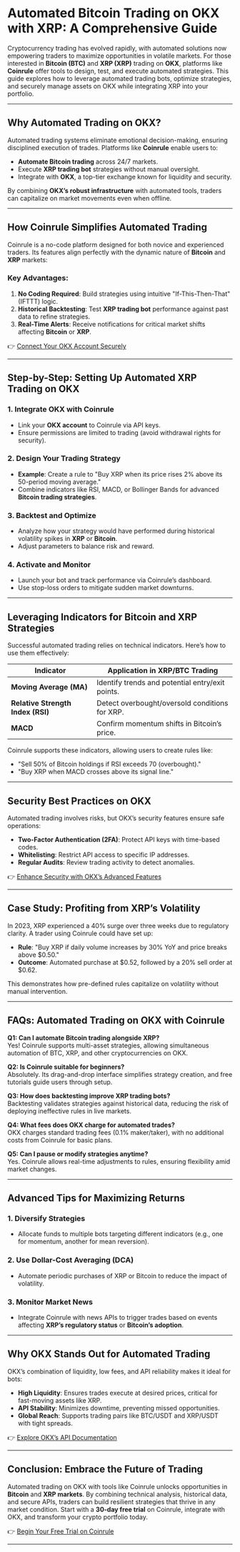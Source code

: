 # Automated Bitcoin Trading on OKX with XRP: A Comprehensive Guide  

Cryptocurrency trading has evolved rapidly, with automated solutions now empowering traders to maximize opportunities in volatile markets. For those interested in **Bitcoin (BTC)** and **XRP (XRP)** trading on **OKX**, platforms like **Coinrule** offer tools to design, test, and execute automated strategies. This guide explores how to leverage automated trading bots, optimize strategies, and securely manage assets on OKX while integrating XRP into your portfolio.  

---

## Why Automated Trading on OKX?

Automated trading systems eliminate emotional decision-making, ensuring disciplined execution of trades. Platforms like **Coinrule** enable users to:  
- **Automate Bitcoin trading** across 24/7 markets.  
- Execute **XRP trading bot** strategies without manual oversight.  
- Integrate with **OKX**, a top-tier exchange known for liquidity and security.  

By combining **OKX’s robust infrastructure** with automated tools, traders can capitalize on market movements even when offline.  

---

## How Coinrule Simplifies Automated Trading  

Coinrule is a no-code platform designed for both novice and experienced traders. Its features align perfectly with the dynamic nature of **Bitcoin** and **XRP** markets:  

### Key Advantages:  
1. **No Coding Required**: Build strategies using intuitive "If-This-Then-That" (IFTTT) logic.  
2. **Historical Backtesting**: Test **XRP trading bot** performance against past data to refine strategies.  
3. **Real-Time Alerts**: Receive notifications for critical market shifts affecting **Bitcoin** or **XRP**.  

👉 [Connect Your OKX Account Securely](https://bit.ly/okx-bonus)  

---

## Step-by-Step: Setting Up Automated XRP Trading on OKX  

### 1. **Integrate OKX with Coinrule**  
- Link your **OKX account** to Coinrule via API keys.  
- Ensure permissions are limited to trading (avoid withdrawal rights for security).  

### 2. **Design Your Trading Strategy**  
- **Example**: Create a rule to "Buy XRP when its price rises 2% above its 50-period moving average."  
- Combine indicators like RSI, MACD, or Bollinger Bands for advanced **Bitcoin trading strategies**.  

### 3. **Backtest and Optimize**  
- Analyze how your strategy would have performed during historical volatility spikes in **XRP** or **Bitcoin**.  
- Adjust parameters to balance risk and reward.  

### 4. **Activate and Monitor**  
- Launch your bot and track performance via Coinrule’s dashboard.  
- Use stop-loss orders to mitigate sudden market downturns.  

---

## Leveraging Indicators for Bitcoin and XRP Strategies  

Successful automated trading relies on technical indicators. Here’s how to use them effectively:  

| Indicator       | Application in XRP/BTC Trading |  
|-----------------|--------------------------------|  
| **Moving Average (MA)** | Identify trends and potential entry/exit points. |  
| **Relative Strength Index (RSI)** | Detect overbought/oversold conditions for XRP. |  
| **MACD**        | Confirm momentum shifts in Bitcoin’s price. |  

Coinrule supports these indicators, allowing users to create rules like:  
- "Sell 50% of Bitcoin holdings if RSI exceeds 70 (overbought)."  
- "Buy XRP when MACD crosses above its signal line."  

---

## Security Best Practices on OKX  

Automated trading involves risks, but OKX’s security features ensure safe operations:  
- **Two-Factor Authentication (2FA)**: Protect API keys with time-based codes.  
- **Whitelisting**: Restrict API access to specific IP addresses.  
- **Regular Audits**: Review trading activity to detect anomalies.  

👉 [Enhance Security with OKX’s Advanced Features](https://bit.ly/okx-bonus)  

---

## Case Study: Profiting from XRP’s Volatility  

In 2023, XRP experienced a 40% surge over three weeks due to regulatory clarity. A trader using Coinrule could have set up:  
- **Rule**: "Buy XRP if daily volume increases by 30% YoY and price breaks above $0.50."  
- **Outcome**: Automated purchase at $0.52, followed by a 20% sell order at $0.62.  

This demonstrates how pre-defined rules capitalize on volatility without manual intervention.  

---

## FAQs: Automated Trading on OKX with Coinrule  

**Q1: Can I automate Bitcoin trading alongside XRP?**  
Yes! Coinrule supports multi-asset strategies, allowing simultaneous automation of BTC, XRP, and other cryptocurrencies on OKX.  

**Q2: Is Coinrule suitable for beginners?**  
Absolutely. Its drag-and-drop interface simplifies strategy creation, and free tutorials guide users through setup.  

**Q3: How does backtesting improve XRP trading bots?**  
Backtesting validates strategies against historical data, reducing the risk of deploying ineffective rules in live markets.  

**Q4: What fees does OKX charge for automated trades?**  
OKX charges standard trading fees (0.1% maker/taker), with no additional costs from Coinrule for basic plans.  

**Q5: Can I pause or modify strategies anytime?**  
Yes. Coinrule allows real-time adjustments to rules, ensuring flexibility amid market changes.  

---

## Advanced Tips for Maximizing Returns  

### 1. **Diversify Strategies**  
- Allocate funds to multiple bots targeting different indicators (e.g., one for momentum, another for mean reversion).  

### 2. **Use Dollar-Cost Averaging (DCA)**  
- Automate periodic purchases of XRP or Bitcoin to reduce the impact of volatility.  

### 3. **Monitor Market News**  
- Integrate Coinrule with news APIs to trigger trades based on events affecting **XRP’s regulatory status** or **Bitcoin’s adoption**.  

---

## Why OKX Stands Out for Automated Trading  

OKX’s combination of liquidity, low fees, and API reliability makes it ideal for bots:  
- **High Liquidity**: Ensures trades execute at desired prices, critical for fast-moving assets like XRP.  
- **API Stability**: Minimizes downtime, preventing missed opportunities.  
- **Global Reach**: Supports trading pairs like BTC/USDT and XRP/USDT with tight spreads.  

👉 [Explore OKX’s API Documentation](https://bit.ly/okx-bonus)  

---

## Conclusion: Embrace the Future of Trading  

Automated trading on OKX with tools like Coinrule unlocks opportunities in **Bitcoin** and **XRP markets**. By combining technical analysis, historical data, and secure APIs, traders can build resilient strategies that thrive in any market condition. Start with a **30-day free trial** on Coinrule, integrate with OKX, and transform your crypto portfolio today.  

👉 [Begin Your Free Trial on Coinrule](https://bit.ly/okx-bonus)  

---  
